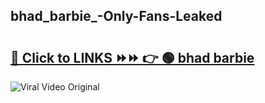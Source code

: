 
 ## bhad_barbie_-Only-Fans-Leaked

# <h2><a href="https://clipsfans.com/bhad_barbie_&ref=git">🔗 Click to LINKS ⏩⏩ 👉 🟢 bhad barbie  </a></h2>

<a href="https://clipsfans.com/bhad_barbie_&ref=git" rel="nofollow" data-target="animated-image.originalLink"><img src="https://i.ibb.co.com/xMMVF88/686577567.gif" alt="Viral Video Original" style="max-width: 100%; display: inline-block;" data-target="animated-image.originalImage"></a>
